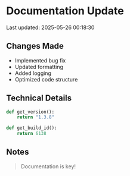 # Documentation Update

Last updated: 2025-05-26 00:18:30

## Changes Made
- Implemented bug fix
- Updated formatting
- Added logging
- Optimized code structure

## Technical Details
```python
def get_version():
    return "1.3.8"

def get_build_id():
    return 6138
```

## Notes
> Documentation is key!

